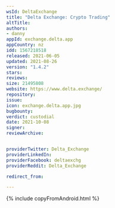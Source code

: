 ```yaml
---
wsId: DeltaExchange
title: "Delta Exchange: Crypto Trading"
altTitle: 
authors:
- danny
appId: exchange.delta.app
appCountry: nz
idd: 1567218518
released: 2021-06-05
updated: 2021-08-26
version: "1.4.2"
stars: 
reviews: 
size: 21495808
website: https://www.delta.exchange/
repository: 
issue: 
icon: exchange.delta.app.jpg
bugbounty: 
verdict: custodial
date: 2021-10-08
signer: 
reviewArchive:


providerTwitter: Delta_Exchange
providerLinkedIn: 
providerFacebook: deltaexchg
providerReddit: Delta_Exchange

redirect_from:

---
```



{% include copyFromAndroid.html %}
